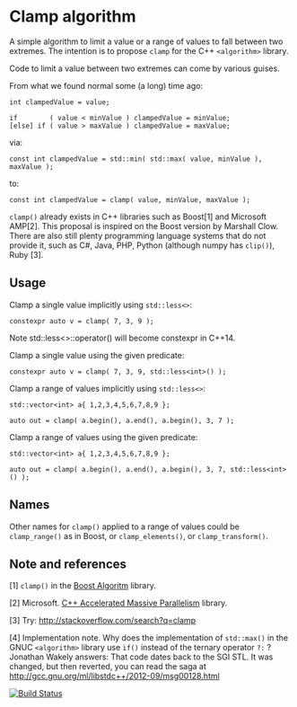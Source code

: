 Clamp algorithm
===============

A simple algorithm to limit a value or a range of values to fall between two extremes. The intention is to propose `clamp` for the C++ `<algorithm>` library.

Code to limit a value between two extremes can come by various guises.

From what we found normal some (a long) time ago:
```
int clampedValue = value;

if        ( value < minValue ) clampedValue = minValue;
[else] if ( value > maxValue ) clampedValue = maxValue;
```

via:

```
const int clampedValue = std::min( std::max( value, minValue ), maxValue );
```

to:
```
const int clampedValue = clamp( value, minValue, maxValue );
```


`clamp()` already exists in C++ libraries such as Boost[1] and Microsoft AMP[2]. This proposal is inspired on the Boost version by Marshall Clow. There are also still plenty programming language systems that do not provide it, such as C#, Java, PHP, Python (although numpy has `clip()`), Ruby [3].

Usage
-----
Clamp a single value implicitly using `std::less<>`:
```
constexpr auto v = clamp( 7, 3, 9 );
```
Note std::less<>::operator() will become constexpr in C++14.

Clamp a single value using the given predicate:
```
constexpr auto v = clamp( 7, 3, 9, std::less<int>() );
```

Clamp a range of values implicitly using `std::less<>`:
```
std::vector<int> a{ 1,2,3,4,5,6,7,8,9 };

auto out = clamp( a.begin(), a.end(), a.begin(), 3, 7 );
```

Clamp a range of values using the given predicate:
```
std::vector<int> a{ 1,2,3,4,5,6,7,8,9 };

auto out = clamp( a.begin(), a.end(), a.begin(), 3, 7, std::less<int>() );
```
Names
-----
Other names for `clamp()` applied to a range of values could be `clamp_range()` as in Boost, or `clamp_elements()`, or `clamp_transform()`.

Note and references
-------------------

[1] `clamp()` in the [Boost Algoritm](http://www.boost.org/libs/algorithm/doc/html/algorithm/Misc.html#the_boost_algorithm_library.Misc.clamp) library.

[2] Microsoft. [C++ Accelerated Massive Parallelism](http://msdn.microsoft.com/en-us/library/hh265137.aspx) library.

[3] Try: http://stackoverflow.com/search?q=clamp

[4] Implementation note. Why does the implementation of `std::max()` in the GNUC `<algorithm>` library use `if()` instead of the ternary operator `?:` ? Jonathan Wakely answers: That code dates back to the SGI STL. It was changed, but then reverted, you can read the saga at http://gcc.gnu.org/ml/libstdc++/2012-09/msg00128.html

[![Build Status](https://travis-ci.org/martinmoene/clamp.png?branch=master)](https://travis-ci.org/martinmoene/clamp)
